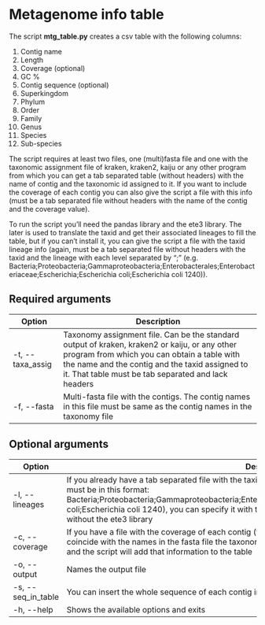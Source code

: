 # Metagenome info table

The script **mtg_table.py** creates a csv table with the following columns:

  1. Contig name
  2. Length 
  3. Coverage (optional)
  4. GC %
  5. Contig sequence (optional)
  6. Superkingdom
  7. Phylum
  8. Order
  9. Family
  10. Genus
  11. Species
  12. Sub-species

The script requires at least two files, one (multi)fasta file and one with the taxonomic assignment file of kraken, kraken2, kaiju or any other program from which you can get a tab separated table (without headers) with the name of contig and the taxonomic id assigned to it. If you want to include the coverage of each contig you can also give the script a file with this info (must be a tab separated file without headers with the name of the contig and the coverage value).  

To run the script you’ll need the pandas library and the ete3 library. The later is used to translate the taxid and get their associated lineages to fill the table, but if you can’t install it, you can give the script a file with the taxid lineage info (again, must be a tab separated file without headers with the taxid and the lineage with each level separated by “;” (e.g. Bacteria;Proteobacteria;Gammaproteobacteria;Enterobacterales;Enterobacteriaceae;Escherichia;Escherichia coli;Escherichia coli 1240)). 

## Required arguments

| Option           | Description                                                                                                                                                                                                                                           |
|------------------|-------------------------------------------------------------------------------------------------------------------------------------------------------------------------------------------------------------------------------------------------------|
| -t, --taxa_assig | Taxonomy assignment file. Can be the standard output of kraken, kraken2 or kaiju, or any other program from which you can obtain a table with the name and the contig and the taxid assigned to it. That table must be tab separated and lack headers |
| -f, --fasta      | Multi-fasta file with the contigs. The contig names in this file must be same as the contig names in the taxonomy file                                                                                                                                |

## Optional arguments

| Option             | Description                                                                                                                                                                                                                                                                                                                                                                          |
|--------------------|--------------------------------------------------------------------------------------------------------------------------------------------------------------------------------------------------------------------------------------------------------------------------------------------------------------------------------------------------------------------------------------|
| -l, --lineages     | If you already have a tab separated file with the taxid in one column and the lineage in another (the lineage must be in this format: Bacteria;Proteobacteria;Gammaproteobacteria;Enterobacterales;Enterobacteriaceae;Escherichia;Escherichia coli;Escherichia coli 1240), you can specify it with this option and the script will use it to make the table without the ete3 library |
| -c, --coverage     | If you have a file with the coverage of each contig (tab separated and header; the contig names must coincide with the names in the fasta file the taxonomy assignment file) you can specify it with this option and the script will add that information to the table                                                                                                               |
| -o, --output       | Names the output file                                                                                                                                                                                                                                                                                                                                                                |
| -s, --seq_in_table | You can insert the whole sequence of each contig in the table as a field. This makes the table heavier                                                                                                                                                                                                                                                                               |
| -h, --help         | Shows the available options and exits                                                                                                                                                                                                                                                                                                                                                |

